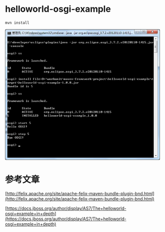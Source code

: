 # helloworld-osgi-example

```
mvn install
```

![](src/main/resources/osgi-helloworld.jpg)

# 参考文章

[http://felix.apache.org/site/apache-felix-maven-bundle-plugin-bnd.html](http://felix.apache.org/site/apache-felix-maven-bundle-plugin-bnd.html)

[https://docs.jboss.org/author/display/AS7/The+helloworld-osgi+example+in+depth](https://docs.jboss.org/author/display/AS7/The+helloworld-osgi+example+in+depth)